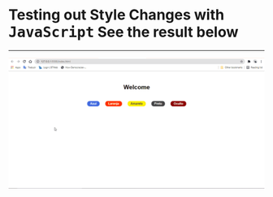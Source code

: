 <h1>Testing out Style Changes with <kbd>JavaScript</kbd>
See the result below</h1>

<hr>

<img src="colors.gif">